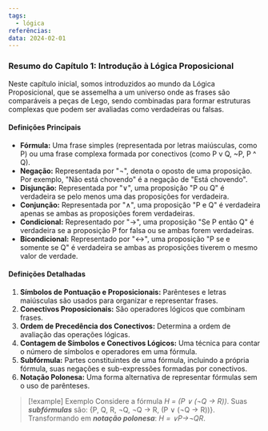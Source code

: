 ```yaml
---
tags:
  - lógica
referências: 
data: 2024-02-01
---
```

### Resumo do Capítulo 1: Introdução à Lógica Proposicional

Neste capítulo inicial, somos introduzidos ao mundo da Lógica Proposicional, que se assemelha a um universo onde as frases são comparáveis a peças de Lego, sendo combinadas para formar estruturas complexas que podem ser avaliadas como verdadeiras ou falsas.

#### Definições Principais

- **Fórmula:** Uma frase simples (representada por letras maiúsculas, como P) ou uma frase complexa formada por conectivos (como P v Q, ~P, P ^ Q).
- **Negação:** Representada por "¬", denota o oposto de uma proposição. Por exemplo, "Não está chovendo" é a negação de "Está chovendo".
- **Disjunção:** Representada por "∨", uma proposição "P ou Q" é verdadeira se pelo menos uma das proposições for verdadeira.
- **Conjunção:** Representada por "∧", uma proposição "P e Q" é verdadeira apenas se ambas as proposições forem verdadeiras.
- **Condicional:** Representado por "→", uma proposição "Se P então Q" é verdadeira se a proposição P for falsa ou se ambas forem verdadeiras.
- **Bicondicional:** Representado por "↔", uma proposição "P se e somente se Q" é verdadeira se ambas as proposições tiverem o mesmo valor de verdade.

#### Definições Detalhadas

1. **Símbolos de Pontuação e Proposicionais:** Parênteses e letras maiúsculas são usados para organizar e representar frases.
2. **Conectivos Proposicionais:** São operadores lógicos que combinam frases.
3. **Ordem de Precedência dos Conectivos:** Determina a ordem de avaliação das operações lógicas.
4. **Contagem de Símbolos e Conectivos Lógicos:** Uma técnica para contar o número de símbolos e operadores em uma fórmula.
5. **Subfórmula:** Partes constituintes de uma fórmula, incluindo a própria fórmula, suas negações e sub-expressões formadas por conectivos.
6. **Notação Polonesa:** Uma forma alternativa de representar fórmulas sem o uso de parênteses.

>[!example] Exemplo
>Considere a fórmula *H = (P ∨ (¬Q → R))*. 
> Suas ***subfórmulas*** são: {P, Q, R, ¬Q, ¬Q → R, (P ∨ (¬Q → R))}.
> Transformando em ***notação polonesa***: *H = ∨P→¬QR*.
